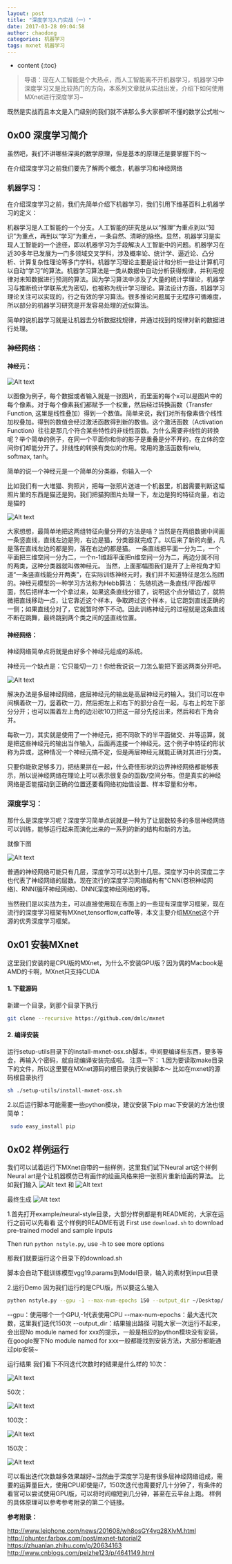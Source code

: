 ```yaml
---
layout: post
title: "深度学习入门实战（一）"
date: 2017-03-28 09:04:58
author: chaodong
categories: 机器学习
tags: mxnet 机器学习
---
```

* content
{:toc}
> 导语：现在人工智能是个大热点，而人工智能离不开机器学习，机器学习中深度学习又是比较热门的方向，本系列文章就从实战出发，介绍下如何使用MXnet进行深度学习~

既然是实战而且本文是入门级别的我们就不讲那么多大家都听不懂的数学公式啦～

<!--more-->

## 0x00 深度学习简介

虽然吧，我们不讲哪些深奥的数学原理，但是基本的原理还是要掌握下的～

在介绍深度学习之前我们要先了解两个概念，机器学习和神经网络

### 机器学习：

在介绍深度学习之前，我们先简单介绍下机器学习，我们引用下维基百科上机器学习的定义：

机器学习是人工智能的一个分支。人工智能的研究是从以“推理”为重点到以“知识”为重点，再到以“学习”为重点，一条自然、清晰的脉络。显然，机器学习是实现人工智能的一个途径，即以机器学习为手段解决人工智能中的问题。机器学习在近30多年已发展为一门多领域交叉学科，涉及概率论、统计学、逼近论、凸分析、计算复杂性理论等多门学科。机器学习理论主要是设计和分析一些让计算机可以自动“学习”的算法。机器学习算法是一类从数据中自动分析获得规律，并利用规律对未知数据进行预测的算法。因为学习算法中涉及了大量的统计学理论，机器学习与推断统计学联系尤为密切，也被称为统计学习理论。算法设计方面，机器学习理论关注可以实现的，行之有效的学习算法。很多推论问题属于无程序可循难度，所以部分的机器学习研究是开发容易处理的近似算法。

简单的说机器学习就是让机器去分析数据找规律，并通过找到的规律对新的数据进行处理。

### 神经网络：

#### 神经元：

![Alt text](/image/Deep_learning_entry/1.png)

以图像为例子，每个数据或者输入就是一张图片，而里面的每个x可以是图片中的每个像素。对于每个像素我们都赋予一个权重，然后经过转换函数（Transfer Function, 这里是线性叠加）得到一个数值。简单来说，我们对所有像素做个线性加权叠加。得到的数值会经过激活函数得到新的数值。这个激活函数（Activation Function）往往是那几个符合某些特性的非线性函数。为什么需要非线性的转换呢？举个简单的例子，在同一个平面你和你的影子是重叠是分不开的，在立体的空间你们却能分开了。非线性的转换有类似的作用。常用的激活函数有relu, softmax, tanh。

简单的说一个神经元是一个简单的分类器，你输入一个

比如我们有一大堆猫、狗照片，把每一张照片送进一个机器里，机器需要判断这幅照片里的东西是猫还是狗。我们把猫狗图片处理一下，左边是狗的特征向量，右边是猫的

![Alt text](/image/Deep_learning_entry/2.png)

大家想想，最简单地把这两组特征向量分开的方法是啥？当然是在两组数据中间画一条竖直线，直线左边是狗，右边是猫，分类器就完成了。以后来了新的向量，凡是落在直线左边的都是狗，落在右边的都是猫。
一条直线把平面一分为二，一个平面把三维空间一分为二，一个n-1维超平面把n维空间一分为二，两边分属不同的两类，这种分类器就叫做神经元。
当然，上面那幅图我们是开了上帝视角才知道“一条竖直线能分开两类”，在实际训练神经元时，我们并不知道特征是怎么抱团的。神经元模型的一种学习方法称为Hebb算法：
先随机选一条直线/平面/超平面，然后把样本一个个拿过来，如果这条直线分错了，说明这个点分错边了，就稍微把直线移动一点，让它靠近这个样本，争取跨过这个样本，让它跑到直线正确的一侧；如果直线分对了，它就暂时停下不动。因此训练神经元的过程就是这条直线不断在跳舞，最终跳到两个类之间的竖直线位置。

#### 神经网络：

神经网络简单点将就是由好多个神经元组成的系统。

神经元一个缺点是：它只能切一刀！你给我说说一刀怎么能把下面这两类分开吧。

![Alt text](/image/Deep_learning_entry/3.png)

解决办法是多层神经网络，底层神经元的输出是高层神经元的输入。我们可以在中间横着砍一刀，竖着砍一刀，然后把左上和右下的部分合在一起，与右上的左下部分分开；也可以围着左上角的边沿砍10刀把这一部分先挖出来，然后和右下角合并。

每砍一刀，其实就是使用了一个神经元，把不同砍下的半平面做交、并等运算，就是把这些神经元的输出当作输入，后面再连接一个神经元。这个例子中特征的形状称为异或，这种情况一个神经元搞不定，但是两层神经元就能正确对其进行分类。

只要你能砍足够多刀，把结果拼在一起，什么奇怪形状的边界神经网络都能够表示，所以说神经网络在理论上可以表示很复杂的函数/空间分布。但是真实的神经网络是否能摆动到正确的位置还要看网络初始值设置、样本容量和分布。

### 深度学习：

那什么是深度学习呢？深度学习简单点说就是一种为了让层数较多的多层神经网络可以训练，能够运行起来而演化出来的一系列的新的结构和新的方法。

就像下图

![Alt text](/image/Deep_learning_entry/4.png)

普通的神经网络可能只有几层，深度学习可以达到十几层。深度学习中的深度二字也代表了神经网络的层数。现在流行的深度学习网络结构有"CNN(卷积神经网络)、RNN(循环神经网络)、DNN(深度神经网络)的等。

当然我们是以实战为主，可以直接使用现在市面上的一些现有深度学习框架，现在流行的深度学习框架有MXnet,tensorflow,caffe等，本文主要介绍[MXnet](https://github.com/dmlc/mxnet)这个开源的优秀深度学习框架。

## 0x01 安装MXnet

这里我们安装的是CPU版的MXnet，为什么不安装GPU版？因为偶的Macbook是AMD的卡啊，MXnet只支持CUDA

#### 1. 下载源码

新建一个目录，到那个目录下执行

```bash
git clone --recursive https://github.com/dmlc/mxnet
```

#### 2. 编译安装
运行setup-utils目录下的install-mxnet-osx.sh脚本，中间要编译些东西，要多等会，再输入个密码，就自动编译安装完成啦。
注意一下：
1.因为要读取make目录下的文件，所以这里要在MXnet源码的根目录执行安装脚本～
比如在mxnet的源码根目录执行

```bash
sh ./setup-utils/install-mxnet-osx.sh
```

2.以后运行脚本可能需要一些python模块，建议安装下pip
mac下安装的方法也很简单：

```bash
 sudo easy_install pip
```

## 0x02 样例运行
我们可以试着运行下MXnet自带的一些样例，这里我们试下Neural art这个样例
Neural art是个让机器模仿已有画作的绘画风格来把一张照片重新绘画的算法。
比如我们输入
![Alt text](/image/Deep_learning_entry/5.jpg)
和
![Alt text](/image/Deep_learning_entry/6.jpg)

最终生成
![Alt text](/image/Deep_learning_entry/7.jpg)

1.首先打开example/neural-style目录，大部分样例都是有README的，大家在运行之前可以先看看
这个样例的README有说
First use `download.sh` to download pre-trained model and sample inputs

Then run `python nstyle.py`, use -h to see more options

那我们就要运行这个目录下的download.sh

脚本会自动下载训练模型vgg19.params到Model目录，输入的素材到input目录

2.运行Demo
因为我们运行的是CPU版，所以要这么输入

```bash
python nstyle.py --gpu -1 --max-num-epochs 150 --output_dir ~/Desktop/
```

--gpu：使用哪个一个GPU,-1代表使用CPU
--max-num-epochs：最大迭代次数，这里我们迭代150次
--output_dir：结果输出路径
可能大家一次运行不起来，会出现No module named for xxx的提示，一般是相应的python模块没有安装，在google搜下No module named for xxx一般都能找到安装方法，大部分都能通过pip安装~

运行结果
我们看下不同迭代次数时的结果是什么样的
10次：

![Alt text](/image/Deep_learning_entry/8.jpg)

50次：

![Alt text](/image/Deep_learning_entry/9.jpg)

100次：

![Alt text](/image/Deep_learning_entry/10.jpg)

150次：

![Alt text](/image/Deep_learning_entry/11.jpg)

可以看出迭代次数越多效果越好~当然由于深度学习是有很多层神经网络组成，需要的运算量巨大，使用CPU即使是i7，150次迭代也需要好几十分钟了，有条件的看官可以尝试使用GPU版，可以将时间缩短到几分钟，甚至在云平台上跑。
样例的具体原理可以参考参考附录的第二个链接。

**参考附录：**

http://www.leiphone.com/news/201608/wh8osGY4vg28XlvM.html
http://phunter.farbox.com/post/mxnet-tutorial2
https://zhuanlan.zhihu.com/p/20634163
http://www.cnblogs.com/peizhe123/p/4641149.html